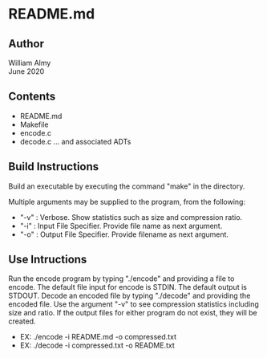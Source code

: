# README.md

## Author
William Almy  
June 2020  

## Contents
- README.md
- Makefile
- encode.c
- decode.c
... and associated ADTs

## Build Instructions

Build an executable by executing the command "make" in the directory.  

Multiple arguments may be supplied to the program, from the following:
- "-v" : Verbose. Show statistics such as size and compression ratio.
- "-i" : Input File Specifier. Provide file name as next argument.
- "-o" : Output File Specifier. Provide filename as next argument.

## Use Intructions

Run the encode program by typing "./encode" and providing a file to encode.
The default file input for encode is STDIN. The default output is STDOUT.
Decode an encoded file by typing "./decode" and providing the encoded file.
Use the argument "-v" to see compression statistics including size and ratio.
If the output files for either program do not exist, they will be created.

- EX: ./encode -i README.md -o compressed.txt
- EX: ./decode -i compressed.txt -o README.txt
